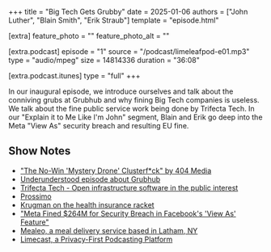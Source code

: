 +++
title = "Big Tech Gets Grubby"
date = 2025-01-06
authors = ["John Luther", "Blain Smith", "Erik Straub"]
template = "episode.html"

[extra]
feature_photo = ""
feature_photo_alt = ""

[extra.podcast]
episode = "1"
source = "/podcast/limeleafpod-e01.mp3"
type = "audio/mpeg"
size = 14814336
duration = "36:08"

[extra.podcast.itunes]
type = "full"
+++

In our inaugural episode, we introduce ourselves and talk about the conniving grubs at Grubhub and why fining Big Tech companies is useless. We talk about the fine public service work being done by Trifecta Tech. In our "Explain it to Me Like I'm John" segment, Blain and Erik go deep into the Meta "View As" security breach and resulting EU fine. 

<!-- more -->

## Show Notes

- ["The No-Win 'Mystery Drone' Clusterf*ck" by 404 Media](https://www.404media.co/the-no-win-mystery-drone-clusterfuck/)
- [Underunderstood episode about Grubhub](https://pca.st/Mm82)
- [Trifecta Tech - Open infrastructure software in the public interest](https://trifectatech.org)
- [Prossimo](https://www.memorysafety.org)
- [Krugman on the health insurance racket](https://paulkrugman.substack.com/p/health-insurance-is-a-racket)
- ["Meta Fined $264M for Security Breach in Facebook's 'View As' Feature"](https://www.msn.com/en-us/news/technology/meta-fined-264m-for-security-breach-in-facebook-s-view-as-feature/ar-AA1w1PU6)
- [Mealeo, a meal delivery service based in Latham, NY](https://www.mealeo.com)
- [Limecast, a Privacy-First Podcasting Platform](https://limecast.net)
